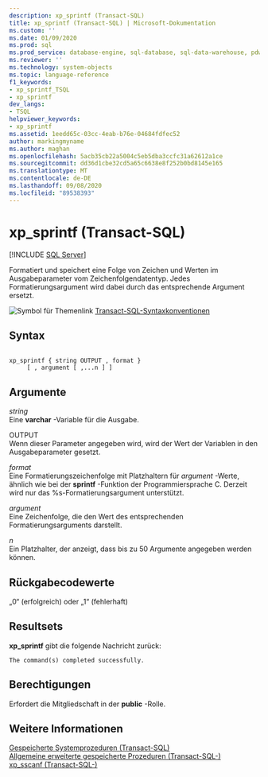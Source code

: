 ```yaml
---
description: xp_sprintf (Transact-SQL)
title: xp_sprintf (Transact-SQL) | Microsoft-Dokumentation
ms.custom: ''
ms.date: 01/09/2020
ms.prod: sql
ms.prod_service: database-engine, sql-database, sql-data-warehouse, pdw
ms.reviewer: ''
ms.technology: system-objects
ms.topic: language-reference
f1_keywords:
- xp_sprintf_TSQL
- xp_sprintf
dev_langs:
- TSQL
helpviewer_keywords:
- xp_sprintf
ms.assetid: 1eedd65c-03cc-4eab-b76e-04684fdfec52
author: markingmyname
ms.author: maghan
ms.openlocfilehash: 5acb35cb22a5004c5eb5dba3ccfc31a62612a1ce
ms.sourcegitcommit: dd36d1cbe32cd5a65c6638e8f252b0bd8145e165
ms.translationtype: MT
ms.contentlocale: de-DE
ms.lasthandoff: 09/08/2020
ms.locfileid: "89538393"
---
```

# <a name="xp_sprintf-transact-sql"></a>xp_sprintf (Transact-SQL)
[!INCLUDE [SQL Server](../../includes/applies-to-version/sqlserver.md)]

  Formatiert und speichert eine Folge von Zeichen und Werten im Ausgabeparameter vom Zeichenfolgendatentyp. Jedes Formatierungsargument wird dabei durch das entsprechende Argument ersetzt.  
  
 ![Symbol für Themenlink](../../database-engine/configure-windows/media/topic-link.gif "Symbol für Themenlink") [Transact-SQL-Syntaxkonventionen](../../t-sql/language-elements/transact-sql-syntax-conventions-transact-sql.md)  
  
## <a name="syntax"></a>Syntax  
  
```  
  
xp_sprintf { string OUTPUT , format }  
     [ , argument [ ,...n ] ]  
```  
  
## <a name="arguments"></a>Argumente  
 *string*  
 Eine **varchar** -Variable für die Ausgabe.  
  
 OUTPUT  
 Wenn dieser Parameter angegeben wird, wird der Wert der Variablen in den Ausgabeparameter gesetzt.  
  
 *format*  
 Eine Formatierungszeichenfolge mit Platzhaltern für *argument* -Werte, ähnlich wie bei der **sprintf** -Funktion der Programmiersprache C. Derzeit wird nur das %s-Formatierungsargument unterstützt.  
  
 *argument*  
 Eine Zeichenfolge, die den Wert des entsprechenden Formatierungsarguments darstellt.  
  
 *n*  
 Ein Platzhalter, der anzeigt, dass bis zu 50 Argumente angegeben werden können.  
  
## <a name="return-code-values"></a>Rückgabecodewerte  
 „0“ (erfolgreich) oder „1“ (fehlerhaft)  
  
## <a name="result-sets"></a>Resultsets  
 **xp_sprintf** gibt die folgende Nachricht zurück:  
  
 `The command(s) completed successfully.`  
  
## <a name="permissions"></a>Berechtigungen  
 Erfordert die Mitgliedschaft in der **public** -Rolle.  
  
## <a name="see-also"></a>Weitere Informationen  
 [Gespeicherte Systemprozeduren &#40;Transact-SQL&#41;](../../relational-databases/system-stored-procedures/system-stored-procedures-transact-sql.md)   
 [Allgemeine erweiterte gespeicherte Prozeduren &#40;Transact-SQL-&#41;](../../relational-databases/system-stored-procedures/general-extended-stored-procedures-transact-sql.md)   
 [xp_sscanf &#40;Transact-SQL-&#41;](../../relational-databases/system-stored-procedures/xp-sscanf-transact-sql.md)  
  
  
